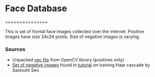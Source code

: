 # Face Database
===============

This is set of frontal face images collected over the internet.
Positive images have size 24x24 pixels.
Size of negative images is varying.

### Sources
- Unpacked [vec file](https://github.com/Itseez/opencv/blob/master/data/vec_files/trainingfaces_24-24.vec) from OpenCV library (positives only)
- [Set of negative images](http://tutorial-haartraining.googlecode.com/svn/trunk/data/negatives/) found in [tutorial](http://note.sonots.com/SciSoftware/haartraining.html) on training Haar cascade by Saotoshi Seo
